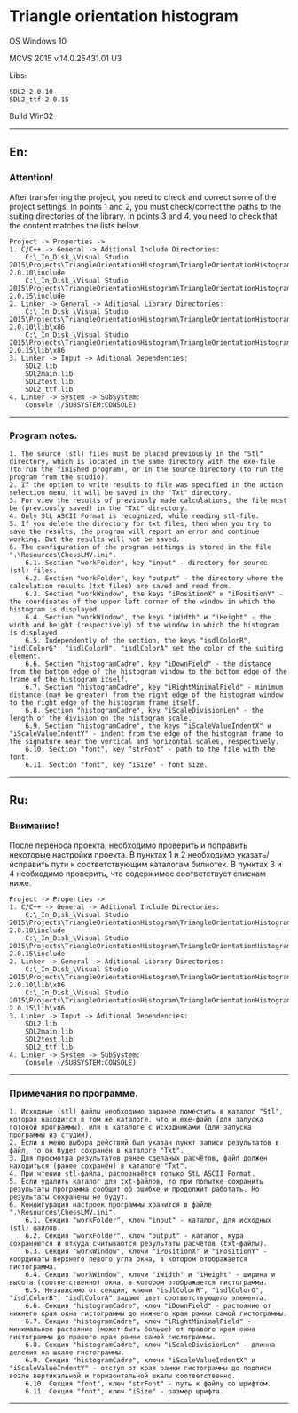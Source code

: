 # Triangle orientation histogram

OS Windows 10

MCVS 2015 v.14.0.25431.01 U3

Libs:

	SDL2-2.0.10
	SDL2_ttf-2.0.15

Build Win32
***
## En:

### Attention!

After transferring the project, you need to check and correct some of the project settings. In points 1 and 2, you must check/correct the paths to the suiting directories of the library. In points 3 and 4, you need to check that the content matches the lists below.

	Project -> Properties ->
	1. C/C++ -> General -> Aditional Include Directories:
		C:\_In_Disk_\Visual Studio 2015\Projects\TriangleOrientationHistogram\TriangleOrientationHistogram\Libs\SDL2-2.0.10\include
		C:\_In_Disk_\Visual Studio 2015\Projects\TriangleOrientationHistogram\TriangleOrientationHistogram\Libs\SDL2_ttf-2.0.15\include
	2. Linker -> General -> Aditional Library Directories:
		C:\_In_Disk_\Visual Studio 2015\Projects\TriangleOrientationHistogram\TriangleOrientationHistogram\Libs\SDL2-2.0.10\lib\x86
		C:\_In_Disk_\Visual Studio 2015\Projects\TriangleOrientationHistogram\TriangleOrientationHistogram\Libs\SDL2_ttf-2.0.15\lib\x86
	3. Linker -> Input -> Aditional Dependencies:
		SDL2.lib
		SDL2main.lib
		SDL2test.lib
		SDL2_ttf.lib
	4. Linker -> System -> SubSystem:
		Console (/SUBSYSTEM:CONSOLE)
***

### Program notes.

	1. The source (stl) files must be placed previously in the "Stl" directory, which is located in the same directory with the exe-file (to run the finished program), or in the source directory (to run the program from the studio).
	2. If the option to write results to file was specified in the action selection menu, it will be saved in the "Txt" directory.
	3. For view the results of previously made calculations, the file must be (previously saved) in the "Txt" directory.
	4. Only StL ASCII Format is recognized, while reading stl-file.
	5. If you delete the directory for txt files, then when you try to save the results, the program will report an error and continue working. But the results will not be saved.
	6. The configuration of the program settings is stored in the file ".\Resources\ChessLMV.ini".
		6.1. Section "workFolder", key "input" - directory for source (stl) files.
		6.2. Section "workFolder", key "output" - the directory where the calculation results (txt files) are saved and read from.
		6.3. Section "workWindow", the keys "iPositionX" и "iPositionY" - the coordinates of the upper left corner of the window in which the histogram is displayed.
		6.4. Section "workWindow", the keys "iWidth" и "iHeight" - the width and height (respectively) of the window in which the histogram is displayed.
		6.5. Independently of the section, the keys "isdlColorR", "isdlColorG", "isdlColorB", "isdlColorA" set the color of the suiting element.
		6.6. Section "histogramCadre", key "iDownField" - the distance from the bottom edge of the histogram window to the bottom edge of the frame of the histogram itself.
		6.7. Section "histogramCadre", key "iRightMinimalField" - minimum distance (may be greater) from the right edge of the histogram window to the right edge of the histogram frame itself.
		6.8. Section "histogramCadre", key "iScaleDivisionLen" - the length of the division on the histogram scale.
		6.9. Section "histogramCadre", the keys "iScaleValueIndentX" и "iScaleValueIndentY" - indent from the edge of the histogram frame to the signature near the vertical and horizontal scales, respectively.
		6.10. Section "font", key "strFont" - path to the file with the font.
		6.11. Section "font", key "iSize" - font size.
***

## Ru:

### Внимание!

После переноса проекта, необходимо проверить и поправить некоторые настройки проекта. В пунктах 1 и 2 необходимо указать/исправить пути к соответствующим каталогам билиотек. В пунктах 3 и 4 необходимо проверить, что содержимое соответствует спискам ниже.

	Project -> Properties ->
	1. C/C++ -> General -> Aditional Include Directories:
		C:\_In_Disk_\Visual Studio 2015\Projects\TriangleOrientationHistogram\TriangleOrientationHistogram\Libs\SDL2-2.0.10\include
		C:\_In_Disk_\Visual Studio 2015\Projects\TriangleOrientationHistogram\TriangleOrientationHistogram\Libs\SDL2_ttf-2.0.15\include
	2. Linker -> General -> Aditional Library Directories:
		C:\_In_Disk_\Visual Studio 2015\Projects\TriangleOrientationHistogram\TriangleOrientationHistogram\Libs\SDL2-2.0.10\lib\x86
		C:\_In_Disk_\Visual Studio 2015\Projects\TriangleOrientationHistogram\TriangleOrientationHistogram\Libs\SDL2_ttf-2.0.15\lib\x86
	3. Linker -> Input -> Aditional Dependencies:
		SDL2.lib
		SDL2main.lib
		SDL2test.lib
		SDL2_ttf.lib
	4. Linker -> System -> SubSystem:
		Console (/SUBSYSTEM:CONSOLE)
***

### Примечания по программе.

	1. Исходные (stl) файлы необходимо заранее поместить в каталог "Stl", которая находится в том же каталоге, что и exe-файл (для запуска готовой программы), или в каталоге с исходниками (для запуска программы из студии).
	2. Если в меню выбора действий был указан пункт записи результатов в файл, то он будет сохранён в каталоге "Txt".
	3. Для просмотра результатов ранее сделаных расчётов, файл должен находиться (ранее сохранён) в каталоге "Txt".
	4. При чтении stl-файла, распознаётся только StL ASCII Format.
	5. Если удалить каталог для txt-файлов, то при попытке сохранить результаты программа сообщит об ошибке и продолжит работать. Но результаты сохранены не будут.
	6. Конфигурация настроек программы хранится в файле ".\Resources\ChessLMV.ini".
		6.1. Секция "workFolder", ключ "input" - каталог, для исходных (stl) файлов.
		6.2. Секция "workFolder", ключ "output" - каталог, куда сохраняются и откуда считываются результаты расчётов (txt-файлы).
		6.3. Секция "workWindow", ключи "iPositionX" и "iPositionY" - координаты верхнего левого угла окна, в котором отображается гистограмма.
		6.4. Секция "workWindow", ключи "iWidth" и "iHeight" - ширина и высота (соответственно) окна, в котором отображается гистограмма.
		6.5. Независимо от секции, ключи "isdlColorR", "isdlColorG", "isdlColorB", "isdlColorA" задают цвет соответствующего элемента.
		6.6. Секция "histogramCadre", ключ "iDownField" - растояние от нижнего края окна гистограммы до нижнего края рамки самой гистограммы.
		6.7. Секция "histogramCadre", ключ "iRightMinimalField" - минимальное растояние (может быть больше) от правого края окна гистограммы до правого края рамки самой гистограммы.
		6.8. Секция "histogramCadre", ключ "iScaleDivisionLen" - длинна деления на шкале гистограммы.
		6.9. Секция "histogramCadre", ключи "iScaleValueIndentX" и "iScaleValueIndentY" - отступ от края рамки гистограммы до подписи возле вертикальной и горизонтальной шкалы соответственно.
		6.10. Секция "font", ключ "strFont" - путь к файлу со шрифтом.
		6.11. Секция "font", ключ "iSize" - размер шрифта.
***
